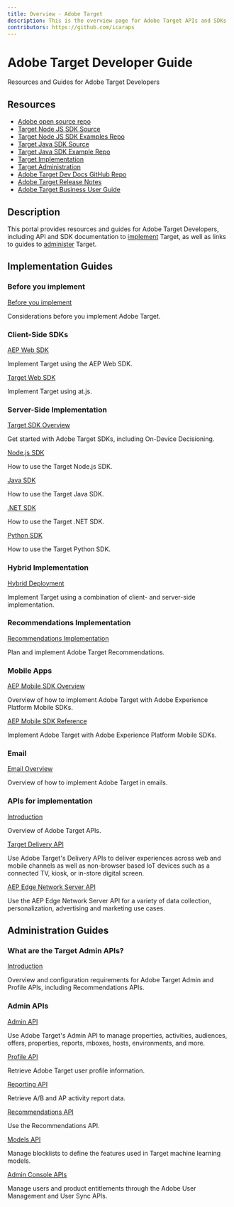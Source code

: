 ```yaml
---
title: Overview - Adobe Target
description: This is the overview page for Adobe Target APIs and SDKs
contributors: https://github.com/icaraps
---
```


# Adobe Target Developer Guide

Resources and Guides for Adobe Target Developers

## Resources

* [Adobe open source repo](https://github.com/adobe)
* [Target Node JS SDK Source](https://github.com/adobe/target-nodejs-sdk)
* [Target Node JS SDK Examples Repo](https://github.com/adobe/target-nodejs-sdk-samples)
* [Target Java SDK Source](https://github.com/adobe/target-java-sdk)
* [Target Java SDK Example Repo](https://github.com/adobe/target-java-sdk-samples)
* [Target Implementation](./before-implement/prepare-to-implement-target.md)
* [Target Administration](./before-administer/target-api-overview.md)
* [Adobe Target Dev Docs GitHub Repo](https://github.com/AdobeDocs/target-developers)
* [Adobe Target Release Notes](https://experienceleague.adobe.com/docs/target/using/release-notes/release-notes.html)
* [Adobe Target Business User Guide](https://experienceleague.adobe.com/docs/target/using/target-home.html)

## Description

This portal provides resources and guides for Adobe Target Developers, including API and SDK documentation to [implement](#implementation-guides) Target, as well as links to guides to [administer](#administration-guides) Target.

## Implementation Guides


### Before you implement

[Before you implement](before-implement/prepare-to-implement-target.md)

Considerations before you implement Adobe Target.

### Client-Side SDKs

[AEP Web SDK](https://experienceleague.adobe.com/docs/experience-platform/edge/personalization/adobe-target/target-overview.html)

Implement Target using the AEP Web SDK.

[Target Web SDK](implement/client-side/overview.md)

Implement Target using at.js.

### Server-Side Implementation

[Target SDK Overview](implement/server-side/server-side-overview.md)

Get started with Adobe Target SDKs, including On-Device Decisioning.

[Node.js SDK](implement/server-side/node-js/overview.md)

How to use the Target Node.js SDK.

[Java SDK](implement/server-side/java/overview.md)

How to use the Target Java SDK.

[.NET SDK](implement/server-side/net/overview.md)

How to use the Target .NET SDK.

[Python SDK](implement/server-side/python/overview.md)

How to use the Target Python SDK.

### Hybrid Implementation

[Hybrid Deployment](implement/hybrid/hybrid-overview.md)

Implement Target using a combination of client- and server-side implementation.

### Recommendations Implementation

[Recommendations Implementation](implement/recommendations/recommendations.md)

Plan and implement Adobe Target Recommendations.

### Mobile Apps

[AEP Mobile SDK Overview](implement/mobile/overview.md)

Overview of how to implement Adobe Target with Adobe Experience Platform Mobile SDKs.

[AEP Mobile SDK Reference](https://developer.adobe.com/client-sdks/documentation/)

Implement Adobe Target with Adobe Experience Platform Mobile SDKs.

### Email

[Email Overview](implement/email/overview.md)

Overview of how to implement Adobe Target in emails.

### APIs for implementation

[Introduction](before-administer/target-api-overview.md)

Overview of Adobe Target APIs.

[Target Delivery API](implement/delivery-api/overview.md)

Use Adobe Target's Delivery APIs to deliver experiences across web and mobile channels as well as non-browser based IoT devices such as a connected TV, kiosk, or in-store digital screen.

[AEP Edge Network Server API](https://experienceleague.adobe.com/docs/experience-platform/edge-network-server-api/overview.html)

Use the AEP Edge Network Server API for a variety of data collection, personalization, advertising and marketing use cases.

## Administration Guides

### What are the Target Admin APIs?

[Introduction](before-administer/target-api-overview.md)

Overview and configuration requirements for Adobe Target Admin and Profile APIs, including Recommendations APIs.

### Admin APIs

[Admin API](administer/admin-api/admin-api-overview-new.md)

Use Adobe Target's Admin API to manage properties, activities, audiences, offers, properties, reports, mboxes, hosts, environments, and more.

[Profile API](https://developers.adobetarget.com/api/#profiles)

Retrieve Adobe Target user profile information.

[Reporting API](https://developer.adobe.com/target/administer/admin-api/#tag/Reports)

Retrieve A/B and AP activity report data.

[Recommendations API](http://developers.adobetarget.com/api/recommendations/)

Use the Recommendations API.

[Models API](administer/models-api/models-api-overview.md)

Manage blocklists to define the features used in Target machine learning models.

[Admin Console APIs](https://developer.adobe.com/umapi/)

Manage users and product entitlements through the Adobe User Management and User Sync APIs.
